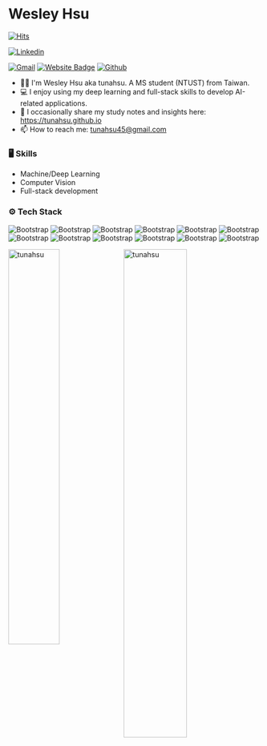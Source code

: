 # Wesley Hsu

[![Hits](https://hits.seeyoufarm.com/api/count/incr/badge.svg?url=https%3A%2F%2Fgithub.com%2Ftunahsu%2Ftunahsu&count_bg=%2379C83D&title_bg=%23555555&icon=&icon_color=%23E7E7E7&title=Profile+Views&edge_flat=false)](https://hits.seeyoufarm.com)

[![Linkedin](https://img.shields.io/badge/-LinkedIn-blue?style=flat&logo=Linkedin&logoColor=white)](https://www.linkedin.com/in/wesley-hsu-tw/)

[![Gmail](https://img.shields.io/badge/-Gmail-c14438?style=flat&logo=Gmail&logoColor=white)](mailto:tunahsu45@gmail.com)
[![Website Badge](https://img.shields.io/badge/-Website-c14438?style=flat&logo=Google-Chrome&logoColor=white&link=https://tunahsu.github.io/)](https://tunahsu.github.io/)
[![Github](https://img.shields.io/github/followers/tunahsu?label=Follow&style=social)](https://github.com/tunahsu)

- 🙋‍♂️ I'm Wesley Hsu aka tunahsu. A MS student (NTUST) from Taiwan.
- 💻 I enjoy using my deep learning and full-stack skills to develop AI-related applications.
- 📝 I occasionally share my study notes and insights here: https://tunahsu.github.io
- 📫 How to reach me: tunahsu45@gmail.com

### 🖥 Skills

- Machine/Deep  Learning
- Computer Vision
- Full-stack development
### ⚙️ Tech Stack

![Bootstrap](https://img.shields.io/badge/-Python-05122A?style=flat-square&logo=Python&color=353535) ![Bootstrap](https://img.shields.io/badge/-Cplusplus-05122A?style=flat-square&logo=Cplusplus&color=353535) ![Bootstrap](https://img.shields.io/badge/-PHP-05122A?style=flat-square&logo=PHP&color=353535) ![Bootstrap](https://img.shields.io/badge/-JavaScript-05122A?style=flat-square&logo=JavaScript&color=353535) ![Bootstrap](https://img.shields.io/badge/-TensorFlow-05122A?style=flat-square&logo=TensorFlow&color=353535) ![Bootstrap](https://img.shields.io/badge/-PyTorch-05122A?style=flat-square&logo=PyTorch&color=353535) ![Bootstrap](https://img.shields.io/badge/-OpenCV-05122A?style=flat-square&logo=OpenCV&color=353535) ![Bootstrap](https://img.shields.io/badge/-Scikit%20Learn-05122A?style=flat-square&logo=Scikit-Learn&color=353535) ![Bootstrap](https://img.shields.io/badge/-Django-05122A?style=flat-square&logo=Django&color=353535) ![Bootstrap](https://img.shields.io/badge/-Flask-05122A?style=flat-square&logo=Flask&color=353535) ![Bootstrap](https://img.shields.io/badge/-FastAPI-05122A?style=flat-square&logo=FastAPI&color=353535) ![Bootstrap](https://img.shields.io/badge/-Visual%20Studio%20Code-05122A?style=flat-square&logo=Visual-Studio-Code&color=353535)

<div>
  <img width="45%" align="left" src="https://github-readme-stats.vercel.app/api/top-langs?username=tunahsu&show_icons=true&locale=en&layout=compact" alt="tunahsu" />
  <img width="50%"  src="https://github-readme-streak-stats.herokuapp.com/?user=tunahsu&" alt="tunahsu" />
</div>
